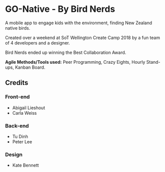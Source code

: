 # GO-Native - By Bird Nerds

A mobile app to engage kids with the environment, finding New Zealand native birds.

Created over a weekend at SoT Wellington Create Camp 2018 by a fun team of 4 developers and a designer.

Bird Nerds ended up winning the Best Collaboration Award.

**Agile Methods/Tools used:** Peer Programming, Crazy Eights, Hourly Stand-ups, Kanban Board.


## Credits

### Front-end
* Abigail Lieshout
* Carla Weiss

### Back-end
* Tu Dinh
* Peter Lee

### Design
* Kate Bennett
